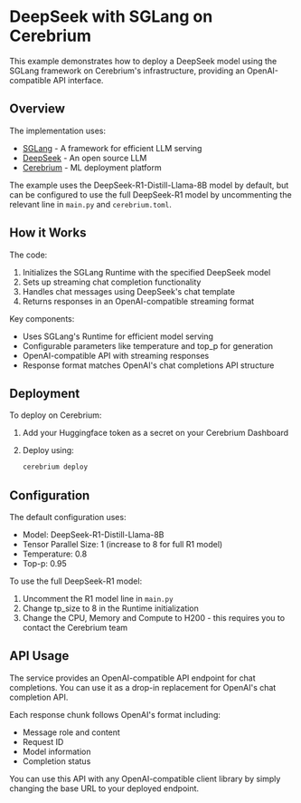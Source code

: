# DeepSeek with SGLang on Cerebrium

This example demonstrates how to deploy a DeepSeek model using the SGLang framework on Cerebrium's infrastructure, providing an OpenAI-compatible API interface.

## Overview

The implementation uses:

- [SGLang](https://github.com/sgl-project/sglang) - A framework for efficient LLM serving
- [DeepSeek](https://github.com/deepseek-ai/DeepSeek) - An open source LLM
- [Cerebrium](https://cerebrium.ai) - ML deployment platform

The example uses the DeepSeek-R1-Distill-Llama-8B model by default, but can be configured to use the full DeepSeek-R1 model by uncommenting the relevant line in `main.py` and `cerebrium.toml`.

## How it Works

The code:

1. Initializes the SGLang Runtime with the specified DeepSeek model
2. Sets up streaming chat completion functionality
3. Handles chat messages using DeepSeek's chat template
4. Returns responses in an OpenAI-compatible streaming format

Key components:

- Uses SGLang's Runtime for efficient model serving
- Configurable parameters like temperature and top_p for generation
- OpenAI-compatible API with streaming responses
- Response format matches OpenAI's chat completions API structure

## Deployment

To deploy on Cerebrium:

1. Add your Huggingface token as a secret on your Cerebrium Dashboard

2. Deploy using:
   ```bash
   cerebrium deploy
   ```

## Configuration

The default configuration uses:

- Model: DeepSeek-R1-Distill-Llama-8B
- Tensor Parallel Size: 1 (increase to 8 for full R1 model)
- Temperature: 0.8
- Top-p: 0.95

To use the full DeepSeek-R1 model:

1. Uncomment the R1 model line in `main.py`
2. Change tp_size to 8 in the Runtime initialization
3. Change the CPU, Memory and Compute to H200 - this requires you to contact the Cerebrium team

## API Usage

The service provides an OpenAI-compatible API endpoint for chat completions. You can use it as a drop-in replacement for OpenAI's chat completion API.

Each response chunk follows OpenAI's format including:

- Message role and content
- Request ID
- Model information
- Completion status

You can use this API with any OpenAI-compatible client library by simply changing the base URL to your deployed endpoint.
